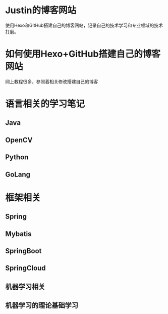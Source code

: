 # Justin的博客网站
使用Hexo和GitHub搭建自己的博客网站，记录自己的技术学习和专业领域的技术打磨。
# 如何使用Hexo+GitHub搭建自己的博客网站
网上教程很多，参照着相关修改搭建自己的博客 
# 语言相关的学习笔记
 ## Java
 ## OpenCV
 ## Python
 ## GoLang
# 框架相关
  ## Spring
  ## Mybatis
  ## SpringBoot
  ## SpringCloud
## 机器学习相关
  ## 机器学习的理论基础学习
   
